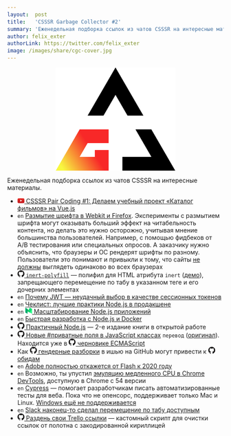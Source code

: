 ```yaml
---
layout:  post
title:   'CSSSR Garbage Collector #2'
summary: 'Еженедельная подборка ссылок из чатов CSSSR на интересные материалы'
author: felix_exter
authorLink: https://twitter.com/felix_exter
image: /images/share/cgc-cover.jpg
---
```


[github]: /images/icons/github.png
[medium]: /images/icons/medium.png
[yt]: /images/icons/youtube.png

<p align="center"><img src="/images/cgc.svg" height="240" alt="CSSSR Garbage Collector" align="center"></p>

Еженедельная подборка ссылок из чатов CSSSR на интересные материалы.

- [![yt] CSSSR Pair Coding #1: Делаем учебный проект «Каталог фильмов» на Vue.js](https://www.youtube.com/watch?v=InAWVrLnycw)
- `en` [Размытие шрифта в Webkit и Firefox](https://davidwalsh.name/font-smoothing).
Эксперименты с размытием шрифта могут оказывать больший эффект на читабельность контента, но делать это нужно осторожно, учитывая мнение большинства пользователей.
Например, с помощью фидбеков от A/B тестирования или специальных опросов.
А заказчику нужно объяснить, что браузеры и ОС рендерят шрифты по разному.
Пользователи это понимают и привыкли к тому, что сайты [не должны](http://dowebsitesneedtolookexactlythesameineverybrowser.com/) выглядеть одинаково во всех браузерах
- [![github] `inert-polyfill`](https://github.com/GoogleChrome/inert-polyfill) — полифил для HTML атрибута `inert` ([демо](https://rawgit.com/GoogleChrome/inert-polyfill/master/demo.html)), запрещающего перемещение по табу в указанном теге и его дочерних элементах
- `en` [Почему JWT — неудачный выбор в качестве сессионных токенов](https://scotch.io/bar-talk/why-jwts-suck-as-session-tokens)
- `en` [Чеклист: лучшие практики Node.js в продакшене](http://goldbergyoni.com/checklist-best-practice-of-node-js-in-production/)
- `en` [![medium] Масштабирование Node.js приложений](https://medium.freecodecamp.org/scaling-node-js-applications-8492bd8afadc)
- `en` [Быстрая разработка с Node.js и Docker](https://finnian.io/blog/rapid-development-with-node-js-and-docker/)
- [![github] Практичный Node.js](https://github.com/azat-co/practicalnode/) — 2-е издание книги в открытой работе
- [![github] Новые #приватные поля в JavaScript классах](https://medium.com/devschacht/javascripts-new-private-class-fields-c60daffe361b) `перевод` ([оригинал](http://thejameskyle.com/javascripts-new-private-class-fields.html)). Находится уже в [![github] черновике ECMAScript](https://github.com/tc39/proposals#active-proposals)
- Как [![github] гендерные разборки](https://github.com/traverson/traverson/issues/95) в ишью на GitHub могут привести к [![github] обидам](https://github.com/traverson/traverson/commit/b129d32dc2622df224fcda5e6ae5612f53156fa4)
- `en` [Adobe полностью откажется от Flash к 2020 году](https://blogs.adobe.com/conversations/2017/07/adobe-flash-update.html)
- `en` Возможно, ты упустил [эмуляцию медленного CPU в Chrome DevTools](https://developers.google.com/web/updates/2016/09/devtools-digest), доступную в Chrome с 54 версии
- `en` [Cypress](https://www.cypress.io/) — помогает разработчикам писать автоматизированные тесты для веба. Пока что не опенсорс, поддерживает только Mac и Linux. [Windows ещё не поддерживается](https://github.com/cypress-io/cypress/issues/74)
- `en` [Slack наконец-то сделал перемещение по табу доступным](https://get.slack.help/hc/en-us/articles/115003340723)
- [![github] Раздень свои Trello ссылки](https://gist.github.com/felixexter/a21cdc536b48c91f7f4bcdbfaf393ad0) — кастомный скрипт для очистки ссылок от полотна с закодированной кириллицей
